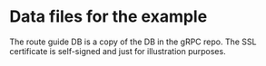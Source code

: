# Data files for the example

The route guide DB is a copy of the DB in the gRPC repo.
The SSL certificate is self-signed and just for illustration purposes.
